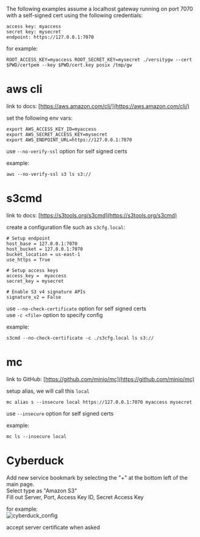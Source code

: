 The following examples assume a localhost gateway running on port 7070 with a self-signed cert using the following credentials: <br>
```
access key: myaccess
secret key: mysecret
endpoint: https://127.0.0.1:7070
```

for example:
```
ROOT_ACCESS_KEY=myaccess ROOT_SECRET_KEY=mysecret ./versitygw --cert $PWD/certpem --key $PWD/cert.key posix /tmp/gw
```

# aws cli
link to docs: [https://aws.amazon.com/cli/](https://aws.amazon.com/cli/)

set the following env vars:
```
export AWS_ACCESS_KEY_ID=myaccess
export AWS_SECRET_ACCESS_KEY=mysecret
export AWS_ENDPOINT_URL=https://127.0.0.1:7070
```

use `--no-verify-ssl` option for self signed certs

example:
```
aws --no-verify-ssl s3 ls s3://
```

# s3cmd
link to docs: [https://s3tools.org/s3cmd](https://s3tools.org/s3cmd)

create a configuration file such as `s3cfg.local`:
```
# Setup endpoint
host_base = 127.0.0.1:7070
host_bucket = 127.0.0.1:7070
bucket_location = us-east-1
use_https = True

# Setup access keys
access_key =  myaccess
secret_key = mysecret

# Enable S3 v4 signature APIs
signature_v2 = False
```

use `--no-check-certificate` option for self signed certs <br>
use `-c <file>` option to specify config

example:
```
s3cmd --no-check-certificate -c ./s3cfg.local ls s3://
```

# mc
link to GitHub: [https://github.com/minio/mc](https://github.com/minio/mc)

setup alias, we will call this `local`

```
mc alias s --insecure local https://127.0.0.1:7070 myaccess mysecret
```

use `--insecure` option for self signed certs

example:
```
mc ls --insecure local
```

# Cyberduck
Add new service bookmark by selecting the "+" at the bottom left of the main page.<br>
Select type as "Amazon S3"<br>
Fill out Server, Port, Access Key ID, Secret Access Key<br>

for example:<br>
![cyberduck_config](https://github.com/versity/versitygw/assets/2184287/6557e405-cac7-404a-9ff1-1123ebd9518f)

accept server certificate when asked